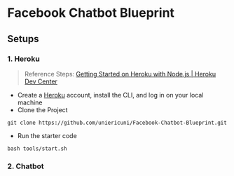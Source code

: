 # Facebook Chatbot Blueprint

## Setups

### 1. Heroku

> Reference Steps: [Getting Started on Heroku with Node.js | Heroku Dev Center](https://devcenter.heroku.com/articles/getting-started-with-nodejs#introduction)

- Create a [Heroku](https://dashboard.heroku.com/) account, install the CLI, and log in on your local machine
- Clone the Project
```shell
git clone https://github.com/uniericuni/Facebook-Chatbot-Blueprint.git
```
-  Run the starter code
```shell
bash tools/start.sh
```
  
### 2. Chatbot

